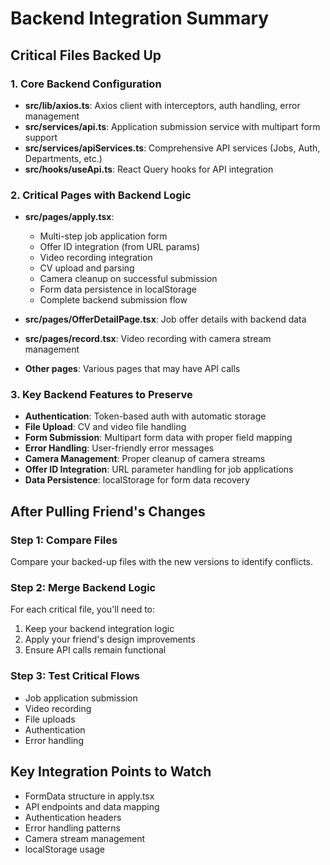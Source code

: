 # Backend Integration Summary

## Critical Files Backed Up

### 1. Core Backend Configuration
- **src/lib/axios.ts**: Axios client with interceptors, auth handling, error management
- **src/services/api.ts**: Application submission service with multipart form support
- **src/services/apiServices.ts**: Comprehensive API services (Jobs, Auth, Departments, etc.)
- **src/hooks/useApi.ts**: React Query hooks for API integration

### 2. Critical Pages with Backend Logic
- **src/pages/apply.tsx**: 
  - Multi-step job application form
  - Offer ID integration (from URL params)
  - Video recording integration
  - CV upload and parsing
  - Camera cleanup on successful submission
  - Form data persistence in localStorage
  - Complete backend submission flow

- **src/pages/OfferDetailPage.tsx**: Job offer details with backend data
- **src/pages/record.tsx**: Video recording with camera stream management
- **Other pages**: Various pages that may have API calls

### 3. Key Backend Features to Preserve
- **Authentication**: Token-based auth with automatic storage
- **File Upload**: CV and video file handling
- **Form Submission**: Multipart form data with proper field mapping
- **Error Handling**: User-friendly error messages
- **Camera Management**: Proper cleanup of camera streams
- **Offer ID Integration**: URL parameter handling for job applications
- **Data Persistence**: localStorage for form data recovery

## After Pulling Friend's Changes

### Step 1: Compare Files
Compare your backed-up files with the new versions to identify conflicts.

### Step 2: Merge Backend Logic
For each critical file, you'll need to:
1. Keep your backend integration logic
2. Apply your friend's design improvements
3. Ensure API calls remain functional

### Step 3: Test Critical Flows
- Job application submission
- Video recording
- File uploads
- Authentication
- Error handling

## Key Integration Points to Watch
- FormData structure in apply.tsx
- API endpoints and data mapping
- Authentication headers
- Error handling patterns
- Camera stream management
- localStorage usage
